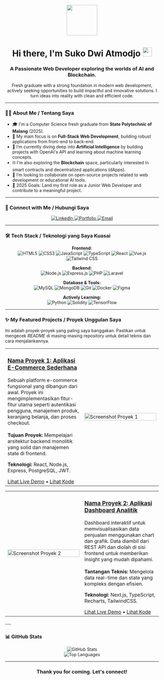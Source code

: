 <p align="center">
  <img src="https://media.giphy.com/media/M9gbBd9nbDrOTu1Mqx/giphy.gif" width="100">
</p>

<h1 align="center">
  Hi there, I'm Suko Dwi Atmodjo <img src="https://media.giphy.com/media/hvRJCLFzcasrR4ia7z/giphy.gif" width="30px"/>
</h1>
<h3 align="center">A Passionate Web Developer exploring the worlds of AI and Blockchain.</h3>

<p align="center">
  Fresh graduate with a strong foundation in modern web development, actively seeking opportunities to build impactful and innovative solutions. I turn ideas into reality with clean and efficient code.
</p>

---

### 👨‍💻 About Me / Tentang Saya

- 🎓 I'm a Computer Science fresh graduate from **State Polytechnic of Malang** (2025).
- 🔭 My main focus is on **Full-Stack Web Development**, building robust applications from front-end to back-end.
- 🌱 I’m currently diving deep into **Artificial Intelligence** by building projects with OpenAI's API and learning about machine learning concepts.
- ⛓️ I'm also exploring the **Blockchain** space, particularly interested in smart contracts and decentralized applications (dApps).
- 👯 I’m looking to collaborate on open-source projects related to web development or educational AI tools.
- 🥅 2025 Goals: Land my first role as a Junior Web Developer and contribute to a meaningful project.

---

### 🤝 Connect with Me / Hubungi Saya

<p align="center">
  <a href="https://linkedin.com/in/sukodwiatmodjo" target="_blank">
    <img src="https://img.shields.io/badge/LinkedIn-0077B5?style=for-the-badge&logo=linkedin&logoColor=white" alt="LinkedIn">
  </a>
  <a href="" target="_blank">
    <img src="https://img.shields.io/badge/Portfolio-333333?style=for-the-badge&logo=About.me&logoColor=white" alt="Portfolio">
  </a>
  <a href="mailto:sukodwiatmodjo134@gmail.com">
    <img src="https://img.shields.io/badge/Email-D14836?style=for-the-badge&logo=gmail&logoColor=white" alt="Email">
  </a>
</p>

---

### 🛠️ Tech Stack / Teknologi yang Saya Kuasai

<p align="center">
  <strong>Frontend:</strong><br>
  <img src="https://img.shields.io/badge/HTML5-E34F26?style=for-the-badge&logo=html5&logoColor=white" alt="HTML5">
  <img src="https://img.shields.io/badge/CSS3-1572B6?style=for-the-badge&logo=css3&logoColor=white" alt="CSS3">
  <img src="https://img.shields.io/badge/JavaScript-F7DF1E?style=for-the-badge&logo=javascript&logoColor=black" alt="JavaScript">
  <img src="https://img.shields.io/badge/TypeScript-0184D5?style=for-the-badge&logo=typescript&logoColor=white" alt="TypeScript">
  <img src="https://img.shields.io/badge/React-20232A?style=for-the-badge&logo=react&logoColor=61DAFB" alt="React">
  <img src="https://img.shields.io/badge/Vue.js-35495E?style=for-the-badge&logo=vue.js&logoColor=4FC08D" alt="Vue.js">
  <img src="https://img.shields.io/badge/Tailwind_CSS-38B2AC?style=for-the-badge&logo=tailwind-css&logoColor=white" alt="Tailwind CSS">
</p>

<p align="center">
  <strong>Backend:</strong><br>
  <img src="https://img.shields.io/badge/Node.js-339933?style=for-the-badge&logo=nodedotjs&logoColor=white" alt="Node.js">
  <img src="https://img.shields.io/badge/Express.js-000000?style=for-the-badge&logo=express&logoColor=white" alt="Express.js">
  <img src="https://img.shields.io/badge/PHP-777BB4?style=for-the-badge&logo=php&logoColor=white" alt="PHP">
  <img src="https://img.shields.io/badge/Laravel-FF2D20?style=for-the-badge&logo=laravel&logoColor=white" alt="Laravel">
</p>

<p align="center">
  <strong>Database & Tools:</strong><br>
  <img src="https://img.shields.io/badge/MySQL-4479A1?style=for-the-badge&logo=mysql&logoColor=white" alt="MySQL">
  <img src="https://img.shields.io/badge/MongoDB-4EA94B?style=for-the-badge&logo=mongodb&logoColor=white" alt="MongoDB">
  <img src="https://img.shields.io/badge/Git-F05032?style=for-the-badge&logo=git&logoColor=white" alt="Git">
  <img src="https://img.shields.io/badge/Docker-2496ED?style=for-the-badge&logo=docker&logoColor=white" alt="Docker">
  <img src="https://img.shields.io/badge/Figma-F24E1E?style=for-the-badge&logo=figma&logoColor=white" alt="Figma">
</p>

<p align="center">
  <strong>Actively Learning:</strong><br>
  <img src="https://img.shields.io/badge/Python-3776AB?style=for-the-badge&logo=python&logoColor=white" alt="Python">
  <img src="https://img.shields.io/badge/Solidity-363636?style=for-the-badge&logo=solidity&logoColor=white" alt="Solidity">
  <img src="https://img.shields.io/badge/TensorFlow-FF6F00?style=for-the-badge&logo=tensorflow&logoColor=white" alt="TensorFlow">
</p>

---

### ✨ My Featured Projects / Proyek Unggulan Saya

Ini adalah proyek-proyek yang paling saya banggakan. Pastikan untuk mengecek *README* di masing-masing repository untuk detail teknis dan cara menjalankannya.

<table width="100%">
  <tr>
    <td width="50%">
      <h3><a href="[LINK KE REPO PROYEK 1]">Nama Proyek 1: Aplikasi E-Commerce Sederhana</a></h3>
      <p>
        Sebuah platform e-commerce fungsional yang dibangun dari awal. Proyek ini mengimplementasikan fitur-fitur utama seperti autentikasi pengguna, manajemen produk, keranjang belanja, dan proses checkout.
        <br/><br/>
        <strong>Tujuan Proyek:</strong> Mempelajari arsitektur backend monolitik yang solid dan manajemen state di frontend.
      </p>
      <p>
        <strong>Teknologi:</strong> React, Node.js, Express, PostgreSQL, JWT.
      </p>
      <a href="[LINK KE LIVE DEMO PROYEK 1]" target="_blank">Lihat Live Demo</a> • 
      <a href="[LINK KE REPO PROYEK 1]" target="_blank">Lihat Kode</a>
    </td>
    <td width="50%">
      <a href="[LINK KE LIVE DEMO PROYEK 1]"><img src="https://play.google.com/store/apps/details?id=com.mdiwebma.screenshot&hl=id" alt="Screenshot Proyek 1" width="100%"></a>
    </td>
  </tr>
</table>

<table width="100%">
  <tr>
    <td width="50%">
      <a href="[LINK KE LIVE DEMO PROYEK 2]"><img src="https://play.google.com/store/apps/details?id=com.mdiwebma.screenshot&hl=id" alt="Screenshot Proyek 2" width="100%"></a>
    </td>
    <td width="50%">
      <h3><a href="[LINK KE REPO PROYEK 2]">Nama Proyek 2: Aplikasi Dashboard Analitik</a></h3>
      <p>
        Dashboard interaktif untuk memvisualisasikan data penjualan menggunakan chart dan grafik. Data diambil dari REST API dan diolah di sisi frontend untuk memberikan insight yang mudah dipahami.
        <br/><br/>
        <strong>Tantangan Teknis:</strong> Mengelola data real-time dan state yang kompleks dengan efisien.
      </p>
      <p>
        <strong>Teknologi:</strong> Next.js, TypeScript, Recharts, TailwindCSS.
      </p>
      <a href="[LINK KE LIVE DEMO PROYEK 2]" target="_blank">Lihat Live Demo</a> • 
      <a href="[LINK KE REPO PROYEK 2]" target="_blank">Lihat Kode</a>
    </td>
  </tr>
</table>
---

### 📊 GitHub Stats

<p align="center">
  <img src="https://github-readme-stats.vercel.app/api?username=kokatmx&show_icons=true&theme=radical" alt="GitHub Stats">
  <br>
  <img src="https://github-readme-stats.vercel.app/api/top-langs/?username=kokatmx&layout=compact&theme=radical" alt="Top Languages">
</p>

---

<div align="center">
  <h3>Thank you for coming. Let's connect!</h3>
</div>
